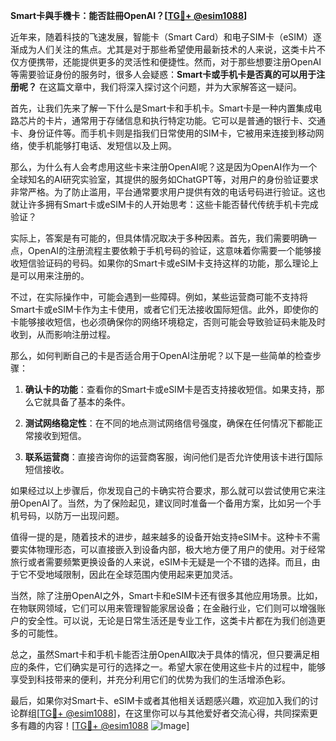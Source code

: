**Smart卡與手機卡：能否註冊OpenAI？[[TG💪+ @esim1088](https://t.me/s/esim1088)]**

近年来，随着科技的飞速发展，智能卡（Smart Card）和电子SIM卡（eSIM）逐渐成为人们关注的焦点。尤其是对于那些希望使用最新技术的人来说，这类卡片不仅方便携带，还能提供更多的灵活性和便捷性。然而，对于那些想要注册OpenAI等需要验证身份的服务时，很多人会疑惑：**Smart卡或手机卡是否真的可以用于注册呢？** 在这篇文章中，我们将深入探讨这个问题，并为大家解答这一疑问。

首先，让我们先来了解一下什么是Smart卡和手机卡。Smart卡是一种内置集成电路芯片的卡片，通常用于存储信息和执行特定功能。它可以是普通的银行卡、交通卡、身份证件等。而手机卡则是指我们日常使用的SIM卡，它被用来连接到移动网络，使手机能够打电话、发短信以及上网。

那么，为什么有人会考虑用这些卡来注册OpenAI呢？这是因为OpenAI作为一个全球知名的AI研究实验室，其提供的服务如ChatGPT等，对用户的身份验证要求非常严格。为了防止滥用，平台通常要求用户提供有效的电话号码进行验证。这也就让许多拥有Smart卡或eSIM卡的人开始思考：这些卡能否替代传统手机卡完成验证？

实际上，答案是有可能的，但具体情况取决于多种因素。首先，我们需要明确一点，OpenAI的注册流程主要依赖于手机号码的验证，这意味着你需要一个能够接收短信验证码的号码。如果你的Smart卡或eSIM卡支持这样的功能，那么理论上是可以用来注册的。

不过，在实际操作中，可能会遇到一些障碍。例如，某些运营商可能不支持将Smart卡或eSIM卡作为主卡使用，或者它们无法接收国际短信。此外，即使你的卡能够接收短信，也必须确保你的网络环境稳定，否则可能会导致验证码未能及时收到，从而影响注册过程。

那么，如何判断自己的卡是否适合用于OpenAI注册呢？以下是一些简单的检查步骤：

1. **确认卡的功能**：查看你的Smart卡或eSIM卡是否支持接收短信。如果支持，那么它就具备了基本的条件。
   
2. **测试网络稳定性**：在不同的地点测试网络信号强度，确保在任何情况下都能正常接收到短信。

3. **联系运营商**：直接咨询你的运营商客服，询问他们是否允许使用该卡进行国际短信接收。

如果经过以上步骤后，你发现自己的卡确实符合要求，那么就可以尝试使用它来注册OpenAI了。当然，为了保险起见，建议同时准备一个备用方案，比如另一个手机号码，以防万一出现问题。

值得一提的是，随着技术的进步，越来越多的设备开始支持eSIM卡。这种卡不需要实体物理形态，可以直接嵌入到设备内部，极大地方便了用户的使用。对于经常旅行或者需要频繁更换设备的人来说，eSIM卡无疑是一个不错的选择。而且，由于它不受地域限制，因此在全球范围内使用起来更加灵活。

当然，除了注册OpenAI之外，Smart卡和eSIM卡还有很多其他应用场景。比如，在物联网领域，它们可以用来管理智能家居设备；在金融行业，它们则可以增强账户的安全性。可以说，无论是日常生活还是专业工作，这类卡片都在为我们创造更多的可能性。

总之，虽然Smart卡和手机卡能否注册OpenAI取决于具体的情况，但只要满足相应的条件，它们确实是可行的选择之一。希望大家在使用这些卡片的过程中，能够享受到科技带来的便利，并充分利用它们的优势为我们的生活增添色彩。

最后，如果你对Smart卡、eSIM卡或者其他相关话题感兴趣，欢迎加入我们的讨论群组[[TG💪+ @esim1088](https://t.me/s/esim1088)]，在这里你可以与其他爱好者交流心得，共同探索更多有趣的内容！[[TG💪+ @esim1088](https://t.me/s/esim1088) ![Image](https://i.postimg.cc/4NQfJmqS/Snipaste-2025-05-13-00-14-12.png)]